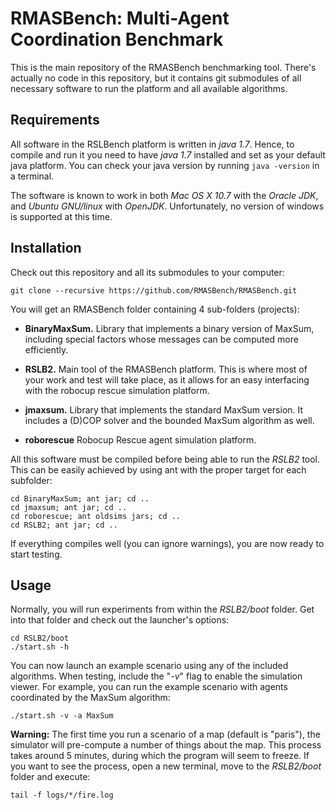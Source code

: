 RMASBench: Multi-Agent Coordination Benchmark
=============================================

This is the main repository of the RMASBench benchmarking tool. There's actually no code in this repository, but it contains git submodules of all necessary software to run the platform and all available algorithms.

Requirements
------------

All software in the RSLBench platform is written in *java 1.7*. Hence, to compile and run it you need to have *java 1.7* installed and set as your default java platform. You can check your java version by running `java -version` in a terminal.

The software is known to work in both *Mac OS X 10.7* with the *Oracle JDK*, and *Ubuntu GNU/linux* with *OpenJDK*. Unfortunately, no version of windows is supported at this time.

Installation
------------

Check out this repository and all its submodules to your computer:

	git clone --recursive https://github.com/RMASBench/RMASBench.git

You will get an RMASBench folder containing 4 sub-folders (projects):

- **BinaryMaxSum.** 
	Library that implements a binary version of MaxSum, including special factors whose messages can be computed more efficiently.

- **RSLB2.**
	Main tool of the RMASBench platform. This is where most of your work and test will take place, as it allows for an easy interfacing with the robocup rescue simulation platform.

- **jmaxsum.**
	Library that implements the standard MaxSum version. It includes a (D)COP solver and the bounded MaxSum algorithm as well.

- **roborescue**
	Robocup Rescue agent simulation platform.

All this software must be compiled before being able to run the *RSLB2* tool. This can be easily achieved by using ant with the proper target for each subfolder:

	cd BinaryMaxSum; ant jar; cd ..
	cd jmaxsum; ant jar; cd ..
	cd roborescue; ant oldsims jars; cd ..
	cd RSLB2; ant jar; cd ..

If everything compiles well (you can ignore warnings), you are now ready to start testing. 


Usage
-----

Normally, you will run experiments from within the *RSLB2/boot* folder. Get into that folder and check out the launcher's options:

	cd RSLB2/boot
	./start.sh -h

You can now launch an example scenario using any of the included algorithms. When testing, include the "*-v*" flag to enable the simulation viewer. For example, you can run the example scenario with agents coordinated by the MaxSum algorithm:

	./start.sh -v -a MaxSum

**Warning:** The first time you run a scenario of a map (default is "paris"), the simulator will pre-compute a number of things about the map. This process takes around 5 minutes, during which the program will seem to freeze. If you want to see the process, open a new terminal, move to the *RSLB2/boot* folder and execute:

	tail -f logs/*/fire.log